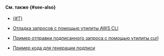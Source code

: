 #### См. также {#see-also}

* [{#T}](../../storage/s3/s3-api-quickstart.md)

* [Отладка запросов с помощью утилиты AWS CLI](../../storage/s3/signing-requests.md#debugging)

* [Пример отправки подписанного запроса с помощью утилиты curl](../../storage/api-ref/authentication.md#s3-api-example)

* [Пример кода для генерации подписи](../../storage/concepts/pre-signed-urls.md#code-examples)